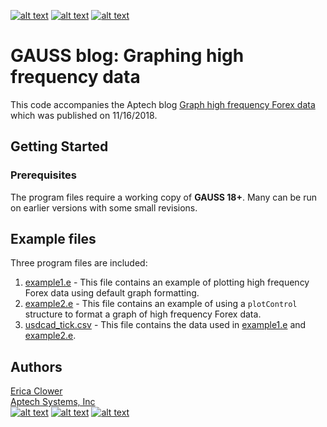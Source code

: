[![alt text][1.1]][1]
[![alt text][2.1]][2]
[![alt text][3.1]][3]

# GAUSS blog: Graphing high frequency data
This code accompanies the Aptech blog [Graph high frequency Forex data](https://www.aptech.com/blog/graph-high-frequency-forex-data/) which was published on 11/16/2018.

## Getting Started
### Prerequisites
The program files require a working copy of **GAUSS 18+**. Many can be run on earlier versions with some small revisions.

## Example files
Three program files are included:
1. [example1.e](example1.e) - This file contains an example of plotting high frequency Forex data using default graph formatting.
2. [example2.e](example2.e) - This file contains an example of using a `plotControl` structure to format a graph of high frequency Forex data.
3. [usdcad_tick.csv](usdcad_tick.csv) - This file contains the data used in [example1.e](example1.e) and [example2.e](example2.e).

## Authors
[Erica Clower](mailto:eclower@aptech.com)  
[Aptech Systems, Inc](https://www.aptech.com/)  
[![alt text][1.1]][1]
[![alt text][2.1]][2]
[![alt text][3.1]][3]

<!-- links to social media icons -->
[1.1]: https://www.aptech.com/wp-content/uploads/2019/02/fb.png (Visit Aptech Facebook)
[2.1]: https://www.aptech.com/wp-content/uploads/2019/02/gh.png (Aptech Github)
[3.1]: https://www.aptech.com/wp-content/uploads/2019/02/li.png (Find us on LinkedIn)

<!-- links to your social media accounts -->
[1]: https://www.facebook.com/GAUSSAptech/
[2]: https://github.com/aptech
[3]: https://linkedin.com/in/ericaclower
<!-- Please don't remove this: Grab your social icons from https://github.com/carlsednaoui/gitsocial -->
